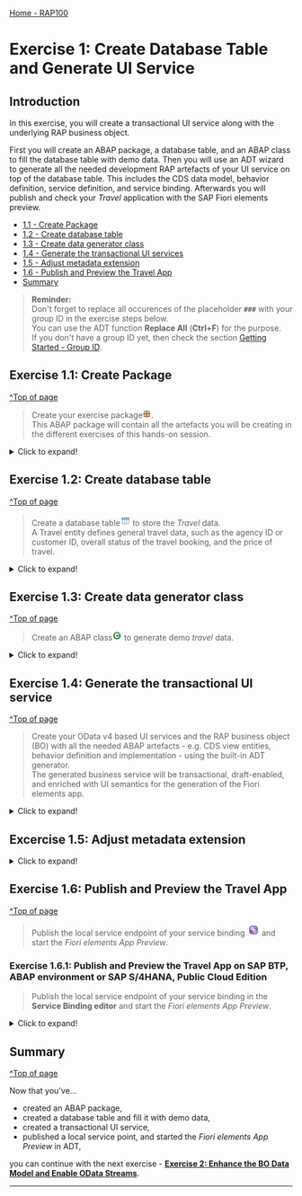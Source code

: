 [Home - RAP100](../../#exercises)

# Exercise 1: Create Database Table and Generate UI Service

## Introduction

In this exercise, you will create a transactional UI service along with the underlying RAP business object. 

First you will create an ABAP package, a database table, and an ABAP class to fill the database table with demo data. Then you will use an ADT wizard to generate all the needed development RAP artefacts of your UI service on top of the database table. This includes the CDS data model, behavior definition, service definition, and service binding. Afterwards you will publish and check your _Travel_ application with the SAP Fiori elements preview. 

- [1.1 - Create Package](#exercise-11-create-package)
- [1.2 - Create database table](#exercise-12-create-database-table)
- [1.3 - Create data generator class](#exercise-13-create-data-generator-class)
- [1.4 - Generate the transactional UI services](#exercise-14-generate-the-transactional-ui-service)
- [1.5 - Adjust metadata extension](#excercise-15-adjust-metadata-extension)
- [1.6 - Publish and Preview the Travel App](#exercise-16-publish-and-preview-the-travel-app)
- [Summary](#summary)


> **Reminder:**   
> Don't forget to replace all occurences of the placeholder **`###`** with your group ID in the exercise steps below.  
> You can use the ADT function **Replace All** (**Ctrl+F**) for the purpose.   
> If you don't have a group ID yet, then check the section [Getting Started - Group ID](../ex0/README.md#group-id).    

## Exercise 1.1: Create Package
[^Top of page](#)

> Create your exercise package![package](images/adt_package.png).   
> This ABAP package will contain all the artefacts you will be creating in the different exercises of this hands-on session.

 <details>
  <summary>Click to expand!</summary>

   1. In ADT, go to the **Project Explorer**, right-click on the package **`ZLOCAL`**, and select **New** > **ABAP Package** from the context menu. 

      <!-- ![package](images/p1a.png)  --> 
      <img src="images/p1a.png" alt="table" width="50%">
   
   2. Maintain the required information (`###` is your group ID, please choose a suitable combination of numbers and characters, e.g. **`088`** or **`ZT1`**):
       - Name: **`ZRAP100_###`**
       - Description: _**`RAP100 Package ###`**_
       - Select the box **Add to favorites package**
       - Superpackage: **`ZLOCAL`**
       
      Click **Next >**.

      <!-- ![package](images/p1b.png)  -->  
      <img src="images/p1b.png" alt="table" width="50%">
   
   3. Select a transport request, maintain a description (e.g. _**RAP100 Package ###**_), and click **Finish**.
      
      <!-- ![package](images/p1c.png)  -->  
      <img src="images/p1c.png" alt="table" width="50%">

</details>

## Exercise 1.2: Create database table
[^Top of page](#)

> Create a database table![table](images/adt_tabl.png) to store the _Travel_ data.   
> A Travel entity defines general travel data, such as the agency ID or customer ID, overall status of the travel booking, and the price of travel.

 <details>
  <summary>Click to expand!</summary>

   1. Right-click on your ABAP package **`ZRAP100_###`** and select **New** > **Other ABAP Repository Object** from the context menu.

      <!-- ![table](images/p2a.png) -->
      <img src="images/p2a.png" alt="table" width="50%">
   
   2. Search for **database table**, select it, and click **Next >**.

      <!--  ![table](images/p2b.png) -->
      <img src="images/p2b.png" alt="table" width="50%">
   
   3. Maintain the required information (`###` is your group ID) and click **Next >**.
      - Name: **`ZRAP100_ATRAV###`**
      - Description: _**`Travel data`**_                  
             
      <!-- ![table](images/p2c.png)-->    
      <img src="images/p2c.png" alt="table" width="50%">

   4. Select a transport request, and click **Finish** to create the database table.
   
   5. Replace the default code with the code snippet provided below and replace all occurences of the placeholder **`###`** with your group ID using the **Replace All** function (**Ctrl+F**).    
 
      > **Hint**: Hover the code snippet and choose the _Copy raw contents_ icon <img src="images/copyrawcontents.png" alt="table" width="30px"> appearing in the upper-right corner to copy it. 
      
      <pre lang="ABAP">
      @EndUserText.label : 'Travel data'
      @AbapCatalog.enhancement.category : #NOT_EXTENSIBLE
      @AbapCatalog.tableCategory : #TRANSPARENT
      @AbapCatalog.deliveryClass : #A
      @AbapCatalog.dataMaintenance : #RESTRICTED
      define table zrap100_atrav### {
        key client            : abap.clnt not null;
        key travel_id         : /dmo/travel_id not null;
        agency_id             : /dmo/agency_id;
        customer_id           : /dmo/customer_id;
        begin_date            : /dmo/begin_date;
        end_date              : /dmo/end_date;
        @Semantics.amount.currencyCode : 'zrap100_atrav###.currency_code'
        booking_fee           : /dmo/booking_fee;
        @Semantics.amount.currencyCode : 'zrap100_atrav###.currency_code'
        total_price           : /dmo/total_price;
        currency_code         : /dmo/currency_code;
        description           : /dmo/description;
        overall_status        : /dmo/overall_status;
        attachment            : /dmo/attachment;
        mime_type             : /dmo/mime_type;
        file_name             : /dmo/filename;
        created_by            : abp_creation_user;
        created_at            : abp_creation_tstmpl;
        local_last_changed_by : abp_locinst_lastchange_user;
        local_last_changed_at : abp_locinst_lastchange_tstmpl;
        last_changed_at       : abp_lastchange_tstmpl; 
      }
      </pre>
 
      <img src="images/Picture22x.png" alt="table" width="60%">
      
   6. Save ![save icon](images/adt_save.png) and activate ![activate icon](images/adt_activate.png) the changes.
   
</details>

## Exercise 1.3: Create data generator class
[^Top of page](#)

> Create an ABAP class![class](images/adt_class.png) to generate demo _travel_ data.

 <details>
  <summary>Click to expand!</summary>

   1. Right-click your ABAP package **`ZRAP100_###`** and select **New** > **ABAP Class** from the context menu.

      <!--  ![class](images/p3a.png) -->
      <img src="images/p3a.png" alt="table" width="70%">
   
   2. Maintain the required information (`###` is your group ID) and click **Next >**.
      - Name: **`ZCL_RAP100_GEN_DATA_###`**
      - Description: _**`Generate demo data`**_      
   
      <!-- ![class](images/p3b.png) -->
      <img src="images/p3b.png" alt="table" width="60%">

   3. Select a transport request and click **Finish** to create the class.
   
   4. Replace the default source code with the code snippet provided in the source code document **`ZRAP100_GEN_DATA_###`** linked below and replace all occurences of the placeholder **`###`** with your group ID using the **Replace All** function (**Ctrl+F**).
 
      You can use the **ABAP Pretty Printer** (**ABAP Formatter**) function using by pressing **Shift+F1** to format the source code. You will be requested to configure it, if this is the first time you use it on the system.
 
      **Hint**: Open the document in a new tab. In the document editor, use the _Copy raw contents_ icon <img src="images/copyrawcontents.png" alt="table" width="30px"> in the toolbar to copy the full source code. 
      
       ![document](images/doc.png) **Source code document**: ![class icon](images/adt_class.png)[Class ZRAP100_GEN_DATA_###](sources/EX1_CLASS_ZCL_RAP100_GEN_DATA.txt)
      
   5. Save ![save icon](images/adt_save.png) and activate ![activate icon](images/adt_activate.png) the changes.
   
   6. Run your console application. 
      
      For that, select your ABAP class ![class](images/adt_class.png)**`ZCL_RAP100_GEN_DATA_###`**, select the run button > **Run As** > **ABAP Application (Console) F9** or press **F9**. 
   
      <!-- ![class](images/p4.png) -->
      <img src="images/p4.png" alt="table" width="70%">

      A message will be displayed _ABAP Console_.

      <!-- ![class](images/p4a.png)  -->
      <img src="images/p4a.png" alt="table" width="70%">
      
   7. Open your database table ![table](images/adt_tabl.png)**`ZRAP100_ATRAV###`** and press **F8** to start the data preview and display the filled database entries, i.e. _travel_ data.
   
      ![class](images/p5.png)
      
</details>


## Exercise 1.4: Generate the transactional UI service
[^Top of page](#)

> Create your OData v4 based UI services and the RAP business object (BO) with all the needed ABAP artefacts - e.g. CDS view entities, behavior definition and implementation - using the built-in ADT generator.   
> The generated business service will be transactional, draft-enabled, and enriched with UI semantics for the generation of the Fiori elements app.

  <details>
  <summary>Click to expand!</summary>

   1. Right-click your database table ![table](images/adt_tabl.png)**`ZRAP100_ATRAV###`**  and select **Generate ABAP Repository Objects** from the context menu. 

       <!-- ![class](images/p6a.png)  -->  
       <img src="images/p6a.png" alt="table" width="50%">   

  <details>
  
   <summary>Click to expand for Cloud System !</summary>
   
       | **Generator: Cloud System**          |     
       |:------------------------------------ |   
       |1. Select **OData UI Service** and click **Next >**.  <img src="images/newgenerator2.png" alt="table" width="100%">  |   
       |2. Click **Next >**.  <img src="images/newgenerator3.png" alt="table" width="100%">   |      
       |3. Enter a description. <img src="images/newgenerator4.png" alt="table" width="100%"> |   
       
  </details>
  
     
  <details>
  <summary>Click to expand for On Premise System !</summary>

    |  **Generator: On Premise System**      |  
    |1. Provide a description, select **ABAP RESTful Application Programmind Model: UI Service** and click **Next >**. <img src="images/generatorxx1.png" alt="table" width="100%">   |    
   
  </details>
  
   <!--    
       ___________________________________________________________________________________________________________________________________________________

       | **Generator: Cloud System**          |  **Generator: On Premise System**      |   
       |:------------------------------------ |:-------------------------------------- |
       |1. Select **OData UI Service** and click **Next >**.  <img src="images/newgenerator2.png" alt="table" width="100%">  |1. Provide a description, select **ABAP RESTful Application Programmind Model: UI Service** and click **Next >**. <img src="images/generatorxx1.png" alt="table" width="100%">   |                       
       |2. Click **Next >**.  <img src="images/newgenerator3.png" alt="table" width="100%">   |    | 
       |3. Enter a description. <img src="images/newgenerator4.png" alt="table" width="100%"> |    |  
       -->
       
   1. Maintain the required information on the **Configure Generator** dialog to provide the name of your data model and generate them.         

      For that, navigate through the wizard tree (_Business Objects_, _Data Model_, etc...), maintain the artefact names provided in the table below, 
      and press **Next >**.
 
      Verify the maintained entries and press **Next >** to confirm. The needed artefacts will be generated. 

      > ℹ **Info about Naming Conventions**     
      > The main aspects of the naming conventions of SAP S/4HANA's Virtual Data Model (VDM) are used in this exercise.  
      > More information on VDM can be found on the SAP Help portal: **[Here](https://help.sap.com/docs/SAP_S4HANA_CLOUD/0f69f8fb28ac4bf48d2b57b9637e81fa/8a8cee943ef944fe8936f4cc60ba9bc1.html)**.

      <!-- 
      > ⚠ **Attention**  
      > If you receive the error message _**Invalid XML format of the response**_, this may be due to a bug in version 1.26 of the ADT tools.  
      > An update of your ADT plugin to the newer version will fix this issue.
      -->
      
      > ⚠ **Attention** ⚠   
      > Please make sure to **replace all the name proposals in the wizard** with the names provided below.    
      > Doing this is important to ensure the correctness of the code snippets provided in the following exercises.
      > 
      
      
      | **RAP Layer**                          | **Artefacts**                   | **Artefact Names**                                            |
      |----------------------------------------|---------------------------------|---------------------------------------------------------------|
      | **Business Object**                    |                                 |                                                               |
      |                                        | **Data Model**                  | CDS Entity Name: **`ZRAP100_R_TRAVELTP_###`**                 |
      |                                        |                                 | CDS Entity Name Alias: **`Travel`**                           |  
      |                                        | **Behavior**                    | Implementation Behavior Class: **`ZRAP100_BP_TRAVELTP_###`**  |
      |                                        |                                 | Draft Table Name: **`ZRAP100_DTRAV###`**                      |  
      | **Service Projection**                 | **Service Projection Entity**   | CDS Entity Name: **`ZRAP100_C_TRAVELTP_###`**                 |
      |                                        | **Service Projection Behavior** | Behavior Implementation Class: **`ZRAP100_BP_C_TRAVELTP_###`**|   
      | **Business Service**                   |                                 |                                                               |
      |                                        | **Service Definition**          | Service Definition Name: **`ZRAP100_UI_TRAVEL_###`**          |
      |                                        | **Service Binding**             | Service Binding Name: **`ZRAP100_UI_TRAVEL_O4_###`**          |
      |                                        |                                 | Binding Type: **`OData V4 - UI`**                             |
                       
      <!-- ![generator](images/p7a.png)  --> 
      <img src="images/p7a.png" alt="table" width="50%">                   

      <!-- ![generator](images/p7b.png)   -->   
      <img src="images/p7b.png" alt="table" width="50%">               

      <img src="images/p7c.png" alt="table" width="50%">         
 
   2. Go to the **Project Explorer**, select your package ![package](images/adt_package.png)**`ZRAP100_###`**, refresh it by pressing **F5**, and check all generated ABAP repository objects 

      <!-- ![class](images/p7d.png) -->
      <img src="images/p7dx.png" alt="table" width="50%">  
      
Below is a brief explanation of the generated artefacts for the different RAP layers: Base BO, BO Projection, and Business Service.

---
  **Base Business Object (BO) `ZRAP100_R_TRAVEL_###`** 
  
   | **Object Name**               |  **Description**         |     
   |:----------------------------- |:------------------------ |
   | ![ddls icon](images/adt_ddls.png)**`ZRAP100_R_TravelTP_###`**     | (aka _Base BO view_): This **data definition** defines the data model of the root entity _Travel_ which is the only  node of our business object).  |                      
   | ![bdef icon](images/adt_bdef.png)**`ZRAP100_R_TravelTP_###`**   | (aka _Base BO behavior): This **behavior definition** contains the definition of the standard transactional behavior of the base _Travel_ BO entity. It is a _managed_ and _draft-enabled_ implementation.  |  
   | ![tabl icon](images/adt_tabl.png)**`ZRAP100_DTRAV###`**   | (aka _Draft table_): This **database table** is used to temporary store the data from draft _travel_ instances at runtime. It is managed by the RAP framework.    |     
   | ![class icon](images/adt_class.png)**`ZRAP100_BP_TRAVELTP_###`**  | (aka _Behavior pool_): This **ABAP class** which provides the implementation of the behavior defined in the behavior definition `ZRAP100_R_TravelTP_###` of the base _Travel_ BO.   |  
  
---
  **BO Projection `ZRAP100_C_TRAVEL_###`** 
  
  The BO projection represents the consumption specific view on the BO data model and behavior. 

   | **Object Name**               |  **Description**         |     
   |:----------------------------- |:------------------------ |
   | ![ddls icon](images/adt_ddls.png)**`ZRAP100_C_TravelTP_###`**   | (aka _BO projection view_): This **data definition** is used to define the projected data model of the root entity _Travel_ relevant for the present scenario. Currently almost all fields of the underlying base BO view are exposed and the definition of metadata extension is allowed using the view annotations `@Metadata.allowExtensions: true`.  |           
   | ![bdef icon](images/adt_bdef.png)**`ZRAP100_C_TravelTP_###`**   | (aka _BO behavior projection_): This **behavior definition** exposes the part of the underlying base _Travel_ BO entity which is relevant for the present scenario with the keyword **`use`**. Currently all standard CUD operations are exposed.  |        
   | ![ddlx icon](images/adt_ddlx.png)**`ZRAP100_C_TravelTP_###`**   | This **metadata extension** is used to annotate view `ZRAP100_C_TRAVEL_###` and its elements with UI semantics via CDS annotations. |        
   
---
  **Business Service** 

   | **Object Name**               |  **Description**         |     
   |:----------------------------- |:------------------------ |
   | ![srvd icon](images/adt_srvd.png)**`ZRAP100_UI_TRAVEL_###`**  | A service definition is used to define the relevant entity sets for our service and also to provide local aliases if needed. Only the _Travel_ entity set is exposed in the present scenario. |                      
   | ![srvb icon](images/adt_srvb.png)**`ZRAP100_UI_TRAVEL_O4_###`**  | This service binding is used to expose the generated service definition as OData V4 based UI service. Other binding types (protocols and scenarios) are supported in the service binding wizard.  |  
   
---
 </details>

<!--
## Exercise 1.4: Generate the transactional UI services 
[^Top of page](#)

> Create your OData v4 based UI services with the openSource based RAP generator.   
> The generated business service will be transactional, draft-enabled, and enriched with UI semantics for the generation of the Fiori elements app.

>> 
>> **Please Note:** (@DSAG ABAP Development Days 2022)
>> 
>> Unfortunately, there is a bug in the wizard **Generate ABAP Repository Objects** of the current version of the ABAP Development Tools (ADT) and the development team is working on quickly delivering an patch for ADT to fix this issue. 
>> This wizard can be used for the end-to-end generation of a RAP service based on a database table.
>>
>> As workaround, we have provided in the system `D22` a commandline based ABAP class that generates the same objects. The class is based the openSource based RAP Generator tool.  
>> 

  <details>
  <summary>Click to expand!</summary>

   1. Click on the *Open ABAP Development Object* icon in the toolbar or use the short cut **Ctrl+Shift+A**.  
 
   2. Select the class **`ZRAP100_CL_RAP_GENERATOR`** and press **OK**.
 
       ![select class](images/1_4_100_OpenDevelopment_Object.jpg)  

   3. From the menu choose **Run** -> **Run as** -> **ABAP Application (Console)** or simply press **F9**.
 
       ![run class](images/1_4_100_generator_class.jpg)
 
   4. The class checks for the existence of the package **`ZRAP100_###`** and for the existience of a table **`ZRAP100_ATRAV###`**. The output in the *Console Window* shows that       the needed artifacts have been generated.
         
        ![class output](images/1_4_100_result_in_console.jpg)
      
   Below is a brief explanation of the generated artefacts for the different RAP layers: Base BO, BO Projection, and Business Service.

---
  **Base Business Object (BO) `ZRAP100_I_TRAVEL_###`** 
  
   | **Object Name**               |  **Description**         |     
   |:----------------------------- |:------------------------ |
   | ![ddls icon](images/adt_ddls.png)**`ZRAP100_R_TravelTP_###`**     | (aka _Base BO view_): This **data definition** defines the data model of the root entity _Travel_ which is the only  node of our business object).  |                      
   | ![bdef icon](images/adt_bdef.png)**`ZRAP100_R_TravelTP_###`**   | (aka _Base BO behavior**): This **behavior definition** contains the definition of the standard transactional behavior of the base _Travel_ BO entity. It is a _managed_ and _draft-enabled_ implementation.  |  
   | ![tabl icon](images/adt_tabl.png)**`ZRAP100_DTRAV###`**   | (aka _Draft table_): This **database table** is used to temporary store the data from draft _travel_ instances at runtime. It is managed by the RAP framework.    |     
   | ![class icon](images/adt_class.png)**`ZRAP100_BP_TRAVELTP_###`**  | (aka _Behavior pool_): This **ABAP class** which provides the implementation of the behavior defined in the behavior definition `ZRAP100_R_TravelTP_###` of the base _Travel_ BO.   |  
  
---
  **BO Projection `ZRAP100_C_TRAVEL_###`** 
  
  The BO projection represents the consumption specific view on the BO data model and behavior. 

   | **Object Name**               |  **Description**         |     
   |:----------------------------- |:------------------------ |
   | ![ddls icon](images/adt_ddls.png)**`ZRAP100_C_TravelTP_###`**   | (aka _BO projection view_): This **data definition** is used to define the projected data model of the root entity _Travel_ relevant for the present scenario. Currently almost all fields of the underlying base BO view are exposed and the definition of metadata extension is allowed using the view annotations `@Metadata.allowExtensions: true`.  |           
   | ![bdef icon](images/adt_bdef.png)**`ZRAP100_C_TravelTP_###`**   | (aka _BO behavior projection_): This **behavior definition** exposes the part of the underlying base _Travel_ BO entity which is relevant for the present scenario with the keyword **`use`**. Currently all standard CUD operations are exposed.  |        
   | ![ddlx icon](images/adt_ddlx.png)**`ZRAP100_C_TravelTP_###`**   | This **metadata extension** is used to annotate view `ZRAP100_C_TRAVEL_###` and its elements with UI semantics via CDS annotations. |        
   
---
  **Business Service** 

   | **Object Name**               |  **Description**         |     
   |:----------------------------- |:------------------------ |
   | ![srvd icon](images/adt_srvd.png)**`ZRAP100_UI_TRAVEL_###`**  | A service definition is used to define the relevant entity sets for our service and also to provide local aliases if needed. Only the _Travel_ entity set is exposed in the present scenario. |                      
   | ![srvb icon](images/adt_srvb.png)**`ZRAP100_UI_TRAVEL_O4_###`**  | This service binding is used to expose the generated service definition as OData V4 based UI service. Other binding types (protocols and scenarios) are supported in the service binding wizard.  |  
   
---

 </details>
-->

## Excercise 1.5: Adjust metadata extension

 <details>
  <summary>Click to expand!</summary>

   1. Open your metadata extension **`ZRAP100_C_TRAVELTP_###`** and adjust it.

      The field **attachment** is a raw string (data type `RAWSTRING`) and cannot be used in the filter bar, so the annotation **`@UI.selectionField`** is not allowed for this field and should be removed. Therefore, remove following annotation block for the field attachment:

      ```ABAP
      @UI.selectionField: [ {
          position: 10 
        } ]
      ```
       <img src="images/adjust.png" alt="table" width="50%">  

  2. Save and activate.

</details>

## Exercise 1.6: Publish and Preview the Travel App
[^Top of page](#)

> Publish the local service endpoint of your service binding ![service binding](images/adt_srvb.png) and start the _Fiori elements App Preview_.  
>
<!--
> ℹ Carry out exercise 1.5.1 **or** 1.5.2, depending on the ABAP system you're working on.
-->

### Exercise 1.6.1: Publish and Preview the Travel App on SAP BTP, ABAP environment or SAP S/4HANA, Public Cloud Edition

> Publish the local service endpoint of your service binding in the **Service Binding editor** and start the _Fiori elements App Preview_.  
> 
 <details>
  <summary>Click to expand!</summary>

   1. Open your service binding ![service binding](images/adt_srvb.png)**`ZRAP100_UI_TRAVEL_O4_###`** and click **Publish**.
   
   2. Double-click on the entity **`Travel`** in the **Entity Set and Association** section to open the _Fiori elements App Preview_.
     
       ![class](images/p8.png)
   
   3. Click the button on the _Travel_ app **Go** to load the data.
       
   4. Check your result.
   
       ![class](images/p9.png)

</details>

<!--
### Exercise 1.5.2: Publish and Preview the Travel App on SAP S/4HANA, On-Prem or Private Cloud Edition

> Publishing the local service endpoint of your service binding does not work from within the Service Binding. 
> Therefore, you have to carry out this task in the SAP Gateway Service Administration Tool (transaction **/IWFND/V4_ADMIN**).

<details>
  <summary>Click to expand!</summary>

   1. In the ADT menu, click on the button *Run ABAP Development Object as ABAP Application in SAPGUI* or press **Alt+F8**
 
      ![start_transaction](images/100_publish_service_binding_on_prem.png)   
   
   2. Type **/iwfnd/v4_admin** as a search string and double-click on the entry **/IWFND/V4_ADMIN (Transaction)**   
     
      ![v4_admin](images/110_publish_service_binding_on_prem.png)   
   
   3. Click the button **Publish Service Groups** to get a list of service groups that can be published.
 
      ![v4_admin](images/120_publish_service_binding_on_prem.png)  
 
   4. Enter following values to search for the service group of your service and press the button **Get Service Groups**   
      
      System Alias: `LOCAL`  
      Service Group ID: `Z*###*`  

      ![v4_admin](images/130_publish_service_binding_on_prem.png)        

   5. Select the entry `ZRAP100_UI_TRAVELTP_O4_###` from the list and press the button **Publish Service Groups**   
 
      ![v4_admin](images/140_publish_service_binding_on_prem.png) 
 
   6. In the following popup enter a meaningful description such as `Travel App ###`   
      
      ![v4_admin](images/150_publish_service_binding_on_prem.png) 
 
   7. You are now asked to provide a customizing request. Choose an existing customizing request or create a new one and choose a meaningful description.
 
      ![v4_admin](images/160_publish_service_binding_on_prem.png)   
 
   8. Confirm the success message and press **Enter**. 
 
      ![v4_admin](images/170_publish_service_binding_on_prem.png)    
 
   9. Navigate back to your service binding in the project explorer. Right click on it and choose **Refresh**   
 
      ![v4_admin](images/180_publish_service_binding_on_prem.png)   ** 
 
   10. Check that your service bindings is now publish and choose the entity **Travel** and press the button **Preview**   
 
</details>
-->

## Summary 
[^Top of page](#)

Now that you've... 
- created an ABAP package,
- created a database table and fill it with demo data,
- created a transactional UI service,
- published a local service point, and started the _Fiori elements App Preview_ in ADT,

you can continue with the next exercise - **[Exercise 2: Enhance the BO Data Model and Enable OData Streams](../ex02/README.md)**.

---

<!--
## Appendix
[^Top of page](#)

Find the source code for the database table definition and the data generator class in the [sources](sources) folder. Don't forget to replace all occurences of the placeholder `###` with your group ID.

- ![document](images/doc.png) [Table ZRAP100_ATRAV###](sources/EX1_TAB_ZRAP100_ATRAV.txt)
- ![document](images/doc.png) [Class ZCL_RAP100_GEN_DATA_###](sources/EX1_CLASS_ZCL_RAP100_GEN_DATA.txt)
-->

